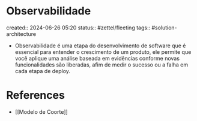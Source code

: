 # Observabilidade
created:: 2024-06-26 05:20
status:: #zettel/fleeting
tags:: #solution-architecture 

- Observabilidade é uma etapa do desenvolvimento de software que é essencial para entender o crescimento de um produto, ele permite que você aplique uma análise baseada em evidências conforme novas funcionalidades são liberadas, afim de medir o sucesso ou a falha em cada etapa de deploy.

# References
-  [[Modelo de Coorte]]

